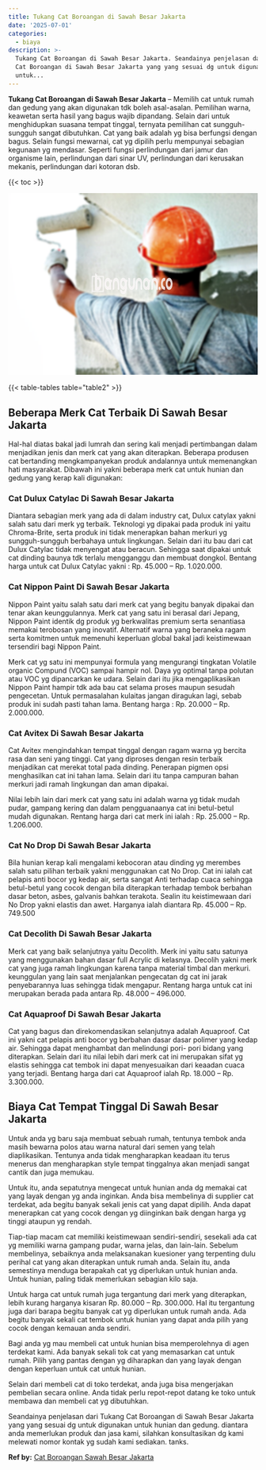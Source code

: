 ```yaml
---
title: Tukang Cat Boroangan di Sawah Besar Jakarta
date: '2025-07-01'
categories:
  - biaya
description: >-
  Tukang Cat Boroangan di Sawah Besar Jakarta. Seandainya penjelasan dari Tukang
  Cat Boroangan di Sawah Besar Jakarta yang yang sesuai dg untuk digunakan
  untuk...
---
```


**Tukang Cat Boroangan di Sawah Besar Jakarta** – Memilih cat untuk rumah dan gedung yang akan digunakan tdk boleh asal-asalan. Pemilihan warna, keawetan serta hasil yang bagus wajib dipandang. Selain dari untuk menghidupkan suasana tempat tinggal, ternyata pemilihan cat sungguh-sungguh sangat dibutuhkan. Cat yang baik adalah yg bisa berfungsi dengan bagus. Selain fungsi mewarnai, cat yg dipilih perlu mempunyai sebagian kegunaan yg mendasar. Seperti fungsi perlindungan dari jamur dan organisme lain, perlindungan dari sinar UV, perlindungan dari kerusakan mekanis, perlindungan dari kotoran dsb.

{{< toc >}}

![Tukang Cat Boroangan di Sawah Besar Jakarta](/images/jasa-cat-murah23.png)

{{< table-tables table="table2" >}}

## Beberapa Merk Cat Terbaik Di Sawah Besar Jakarta

Hal-hal diatas bakal jadi lumrah dan sering kali menjadi pertimbangan dalam menjadikan jenis dan merk cat yang akan diterapkan. Beberapa produsen cat bertanding mengkampanyekan produk andalannya untuk memenangkan hati masyarakat. Dibawah ini yakni beberapa merk cat untuk hunian dan gedung yang kerap kali digunakan:

### Cat Dulux Catylac Di Sawah Besar Jakarta

Diantara sebagian merk yang ada di dalam industry cat, Dulux catylax yakni salah satu dari merk yg terbaik. Teknologi yg dipakai pada produk ini yaitu Chroma-Brite, serta produk ini tidak menerapkan bahan merkuri yg sungguh-sungguh berbahaya untuk lingkungan. Selain dari itu bau dari cat Dulux Catylac tidak menyengat atau beracun. Sehingga saat dipakai untuk cat dinding baunya tdk terlalu mengganggu dan membuat dongkol. Bentang harga untuk cat Dulux Catylac yakni : Rp. 45.000 – Rp. 1.020.000.

### Cat Nippon Paint Di Sawah Besar Jakarta

Nippon Paint yaitu salah satu dari merk cat yang begitu banyak dipakai dan tenar akan keunggulannya. Merk cat yang satu ini berasal dari Jepang, Nippon Paint identik dg produk yg berkwalitas premium serta senantiasa memakai terobosan yang inovatif. Alternatif warna yang beraneka ragam serta komitmen untuk memenuhi keperluan global bakal jadi keistimewaan tersendiri bagi Nippon Paint.

Merk cat yg satu ini mempunyai formula yang mengurangi tingkatan Volatile organic Compund (VOC) sampai hampir nol. Daya yg optimal tanpa polutan atau VOC yg dipancarkan ke udara. Selain dari itu jika mengaplikasikan Nippon Paint hampir tdk ada bau cat selama proses maupun sesudah pengecetan. Untuk permasalahan kulaitas jangan diragukan lagi, sebab produk ini sudah pasti tahan lama. Bentang harga : Rp. 20.000 – Rp. 2.000.000.

### Cat Avitex Di Sawah Besar Jakarta

Cat Avitex mengindahkan tempat tinggal dengan ragam warna yg bercita rasa dan seni yang tinggi. Cat yang diproses dengan resin terbaik menjadikan cat merekat total pada dinding. Penerapan pigmen opsi menghasilkan cat ini tahan lama. Selain dari itu tanpa campuran bahan merkuri jadi ramah lingkungan dan aman dipakai.

Nilai lebih lain dari merk cat yang satu ini adalah warna yg tidak mudah pudar, gampang kering dan dalam pengguanaanya cat ini betul-betul mudah digunakan. Rentang harga dari cat merk ini ialah : Rp. 25.000 – Rp. 1.206.000.

### Cat No Drop Di Sawah Besar Jakarta

Bila hunian kerap kali mengalami kebocoran atau dinding yg merembes salah satu pilihan terbaik yakni menggunakan cat No Drop. Cat ini ialah cat pelapis anti bocor yg kedap air, serta sangat Anti terhadap cuaca sehingga betul-betul yang cocok dengan bila diterapkan terhadap tembok berbahan dasar beton, asbes, galvanis bahkan terakota. Sealin itu keistimewaan dari No Drop yakni elastis dan awet. Harganya ialah diantara Rp. 45.000 – Rp. 749.500

### Cat Decolith Di Sawah Besar Jakarta

Merk cat yang baik selanjutnya yaitu Decolith. Merk ini yaitu satu satunya yang menggunakan bahan dasar full Acrylic di kelasnya. Decolih yakni merk cat yang juga ramah lingkungan karena tanpa material timbal dan merkuri. keunggulan yang lain saat menjalankan pengecatan dg cat ini jarak penyebarannya luas sehingga tidak mengapur. Rentang harga untuk cat ini merupakan berada pada antara Rp. 48.000 – 496.000.

### Cat Aquaproof Di Sawah Besar Jakarta

Cat yang bagus dan direkomendasikan selanjutnya adalah Aquaproof. Cat ini yakni cat pelapis anti bocor yg berbahan dasar dasar polimer yang kedap air. Sehingga dapat menghambat dan melindungi pori- pori bidang yang diterapkan. Selain dari itu nilai lebih dari merk cat ini merupakan sifat yg elastis sehingga cat tembok ini dapat menyesuaikan dari keaadan cuaca yang terjadi. Bentang harga dari cat Aquaproof ialah Rp. 18.000 – Rp. 3.300.000.

## Biaya Cat Tempat Tinggal Di Sawah Besar Jakarta

Untuk anda yg baru saja membuat sebuah rumah, tentunya tembok anda masih bewarna polos atau warna natural dari semen yang telah diaplikasikan. Tentunya anda tidak mengharapkan keadaan itu terus menerus dan mengharapkan style tempat tinggalnya akan menjadi sangat cantik dan juga memukau.

Untuk itu, anda sepatutnya mengecat untuk hunian anda dg memakai cat yang layak dengan yg anda inginkan. Anda bisa membelinya di supplier cat terdekat, ada begitu banyak sekali jenis cat yang dapat dipilih. Anda dapat menerapkan cat yang cocok dengan yg diinginkan baik dengan harga yg tinggi ataupun yg rendah.

Tiap-tiap macam cat memiliki keistimewaan sendiri-sendiri, sesekali ada cat yg memiliki warna gampang pudar, warna jelas, dan lain-lain. Sebelum membelinya, sebaiknya anda melaksanakan kuesioner yang terpenting dulu perihal cat yang akan diterapkan untuk rumah anda. Selain itu, anda semestinya menduga berapakah cat yg diperlukan untuk hunian anda. Untuk hunian, paling tidak memerlukan sebagian kilo saja.

Untuk harga cat untuk rumah juga tergantung dari merk yang diterapkan, lebih kurang harganya kisaran Rp. 80.000 – Rp. 300.000. Hal itu tergantung juga dari barapa begitu banyak cat yg diperlukan untuk rumah anda. Ada begitu banyak sekali cat tembok untuk hunian yang dapat anda pilih yang cocok dengan kemauan anda sendiri.

Bagi anda yg mau membeli cat untuk hunian bisa memperolehnya di agen terdekat kami. Ada banyak sekali tok cat yang memasarkan cat untuk rumah. Pilih yang pantas dengan yg diharapkan dan yang layak dengan dengan keperluan untuk cat untuk hunian.

Selain dari membeli cat di toko terdekat, anda juga bisa mengerjakan pembelian secara online. Anda tidak perlu repot-repot datang ke toko untuk membawa dan membeli cat yg dibutuhkan.

Seandainya penjelasan dari Tukang Cat Boroangan di Sawah Besar Jakarta yang yang sesuai dg untuk digunakan untuk hunian dan gedung. diantara anda memerlukan produk dan jasa kami, silahkan konsultasikan dg kami melewati nomor kontak yg sudah kami sediakan. tanks.

**Ref by:** [Cat Boroangan Sawah Besar Jakarta](https://id.wikipedia.org/wiki/Cat)
